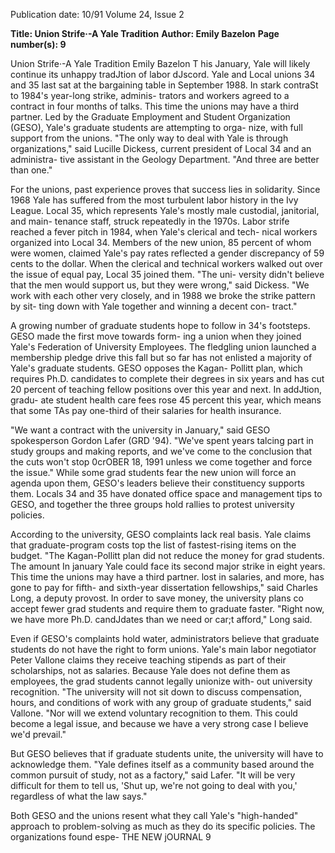 Publication date: 10/91
Volume 24, Issue 2

**Title: Union Strife·-A Yale Tradition**
**Author: Emily Bazelon**
**Page number(s): 9**

Union Strife·-A Yale Tradition 
Emily Bazelon 
T
his January, Yale will likely continue its unhappy 
tradJtion of labor dJscord. Yale and Local unions 34 
and 35 last sat at the bargaining table in September 
1988. In stark contraSt to 1984's year-long strike, adminis-
trators and workers agreed to a contract in four months of 
talks. This time the unions may have a third partner. Led by 
the Graduate Employment and Student Organization 
(GESO), Yale's graduate students are attempting to orga-
nize, with full support from the unions. "The only way to 
deal with Yale is through organizations," said Lucille 
Dickess, current president of Local 34 and an administra-
tive assistant in the Geology Department. "And three are 
better than one." 

For the unions, past experience proves that success lies 
in solidarity. Since 1968 Yale has suffered from the most 
turbulent labor history in the Ivy League. Local 35, which 
represents Yale's mostly male custodial, janitorial, and main-
tenance staff, struck repeatedly in the 1970s. Labor strife 
reached a fever pitch in 1984, when Yale's clerical and tech-
nical workers organized into Local 34. Members of the new 
union, 85 percent of whom were women, claimed Yale's pay 
rates reflected a gender discrepancy of 59 cents to the dollar. 
When the clerical and technical workers walked out 
over the issue of equal pay, Local 35 joined them. "The uni-
versity didn't believe that the men would support us, but 
they were wrong," said Dickess. "We work with each other 
very closely, and in 1988 we broke the strike pattern by sit-
ting down with Yale together and winning a decent con-
tract." 

A growing number of graduate students hope to follow 
in 34's footsteps. GESO made the first move towards form-
ing a union when they joined Yale's Federation of University 
Employees. The fledgling union launched a membership 
pledge drive this fall but so far has not enlisted a majority 
of Yale's graduate students. GESO opposes the Kagan-
Pollitt plan, which requires Ph.D. candidates to complete 
their degrees in six years and has cut 20 percent of teaching 
fellow positions over this year and next. In addJtion, gradu-
ate student health care fees rose 45 percent this year, which 
means that some TAs pay one-third of their salaries for 
health insurance. 

"We want a contract with the university in January," 
said GESO spokesperson Gordon Lafer (GRD '94). "We've 
spent years talcing part in study groups and making reports, 
and we've come to the conclusion that the cuts won't stop 
0crOBER 18, 1991 
unless we come together and force the issue." While some 
grad students fear the new union will force an agenda upon 
them, GESO's leaders believe their constituency supports 
them. Locals 34 and 35 have donated office space and 
management tips to GESO, and together the three groups 
hold rallies to protest university policies. 

According to the university, GESO complaints lack real 
basis. Yale claims that graduate-program costs top the list of 
fastest-rising items on the budget. "The Kagan-Pollitt plan 
did not reduce the money for grad students. The amount 
In january Yale could face its second 
major strike in eight years. This time 
the unions may have a third partner. 
lost in salaries, and more, has gone to pay for fifth- and 
sixth-year dissertation fellowships," said Charles Long, a 
deputy provost. In order to save money, the university plans 
co accept fewer grad students and require them to graduate 
faster. "Right now, we have more Ph.D. candJdates than we 
need or car;t afford," Long said. 

Even if GESO's complaints hold water, administrators 
believe that graduate students do not have the right to form 
unions. Yale's main labor negotiator Peter Vallone claims 
they receive teaching stipends as part of their scholarships, 
not as salaries. Because Yale does not define them as 
employees, the grad students cannot legally unionize with-
out university recognition. "The university will not sit 
down to discuss compensation, hours, and conditions of 
work with any group of graduate students," said Vallone. 
"Nor will we extend voluntary recognition to them. This 
could become a legal issue, and because we have a very 
strong case I believe we'd prevail." 

But GESO believes that if graduate students unite, the 
university will have to acknowledge them. "Yale defines 
itself as a community based around the common pursuit of 
study, not as a factory," said Lafer. "It will be very difficult 
for them to tell us, 'Shut up, we're not going to deal with 
you,' regardless of what the law says." 

Both GESO and the unions resent what they call Yale's 
"high-handed" approach to problem-solving as much as 
they do its specific policies. The organizations found espe-
THE NEW jOURNAL 9